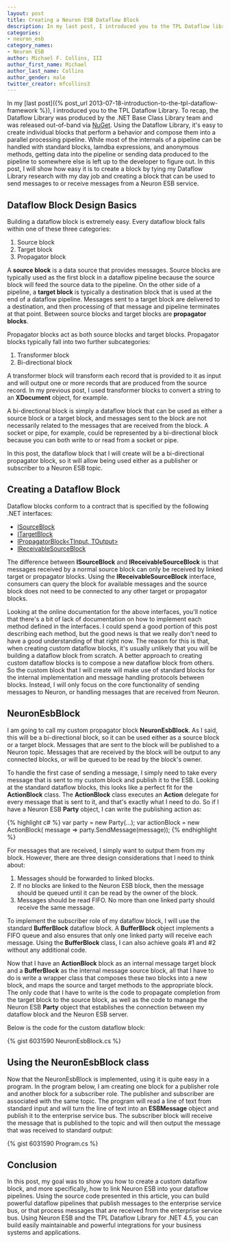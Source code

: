```yaml
---
layout: post
title: Creating a Neuron ESB Dataflow Block
description: In my last post, I introduced you to the TPL Dataflow library that was added out-of-band to .NET 4.5. In this post, I will show my first example of a custom dataflow block when I create a block to support building Neuron ESB-based dataflow pipelines that send or receive messages to a Neuron ESB topic.
categories:
- neuron_esb
category_names:
- Neuron ESB
author: Michael F. Collins, III
author_first_name: Michael
author_last_name: Collins
author_gender: male
twitter_creator: mfcollins3
---
```

In my [last post]({% post_url 2013-07-18-introduction-to-the-tpl-dataflow-framework %}), I introduced you to the TPL Dataflow Library. To recap, the Dataflow Library was produced by the .NET Base Class Library team and was released out-of-band via [NuGet](http://www.nuget.org). Using the Dataflow Library, it's easy to create individual blocks that perform a behavior and compose them into a parallel processing pipeline. While most of the internals of a pipeline can be handled with standard blocks, lamdba expressions, and anonymous methods, getting data into the pipeline or sending data produced to the pipeline to somewhere else is left up to the developer to figure out. In this post, I will show how easy it is to create a block by tying my Dataflow Library research with my day job and creating a block that can be used to send messages to or receive messages from a Neuron ESB service.

Dataflow Block Design Basics
----------------------------
Building a dataflow block is extremely easy. Every dataflow block falls within one of these three categories:

1. Source block
2. Target block
3. Propagator block

A **source block** is a data source that provides messages. Source blocks are typically used as the first block in a dataflow pipeline because the source block will feed the source data to the pipeline. On the other side of a pipeline, a **target block** is typically a destination block that is used at the end of a dataflow pipeline. Messages sent to a target block are delivered to a destination, and then processing of that message and pipeline terminates at that point. Between source blocks and target blocks are **propagator blocks**. 

Propagator blocks act as both source blocks and target blocks. Propagator blocks typically fall into two further subcategories:

1. Transformer block
2. Bi-directional block

A transformer block will transform each record that is provided to it as input and will output one or more records that are produced from the source record. In my previous post, I used transformer blocks to convert a string to an **XDocument** object, for example.

A bi-directional block is simply a dataflow block that can be used as either a source block or a target block, and messages sent to the block are not necessarily related to the messages that are received from the block. A socket or pipe, for example, could be represented by a bi-directional block because you can both write to or read from a socket or pipe.

In this post, the dataflow block that I will create will be a bi-directional propagator block, so it will allow being used either as a publisher or subscriber to a Neuron ESB topic.

Creating a Dataflow Block
-------------------------
Dataflow blocks conform to a contract that is specified by the following .NET interfaces:

* [ISourceBlock<TOutput>](http://msdn.microsoft.com/en-us/library/hh160369.aspx)
* [ITargetBlock<TInput>](http://msdn.microsoft.com/en-us/library/hh194833.aspx)
* [IPropagatorBlock<TInput, TOutput>](http://msdn.microsoft.com/en-us/library/hh194827.aspx)
* [IReceivableSourceBlock<TOutput>](http://msdn.microsoft.com/en-us/library/hh194860.aspx)

The difference between **ISourceBlock<T>** and **IReceivableSourceBlock<T>** is that messages received by a normal source block can only be received by linked target or propagator blocks. Using the **IReceivableSourceBlock<T>** interface, consumers can query the block for available messages and the source block does not need to be connected to any other target or propagator blocks.

Looking at the online documentation for the above interfaces, you'll notice that there's a bit of lack of documentation on how to implement each method defined in the interfaces. I could spend a good portion of this post describing each method, but the good news is that we really don't need to have a good understanding of that right now. The reason for this is that, when creating custom dataflow blocks, it's usually unlikely that you will be building a dataflow block from scratch. A better approach to creating custom dataflow blocks is to compose a new dataflow block from others. So the custom block that I will create will make use of standard blocks for the internal implementation and message handling protocols between blocks. Instead, I will only focus on the core functionality of sending messages to Neuron, or handling messages that are received from Neuron.

NeuronEsbBlock
--------------
I am going to call my custom propagator block **NeuronEsbBlock**. As I said, this will be a bi-directional block, so it can be used either as a source block or a target block. Messages that are sent to the block will be published to a Neuron topic. Messages that are received by the block will be output to any connected blocks, or will be queued to be read by the block's owner.

To handle the first case of sending a message, I simply need to take every message that is sent to my custom block and publish it to the ESB. Looking at the standard dataflow blocks, this looks like a perfect fit for the **ActionBlock<T>** class. The **ActionBlock<T>** class executes an **Action<T>** delegate for every message that is sent to it, and that's exactly what I need to do. So if I have a Neuron ESB **Party** object, I can write the publishing action as:

{% highlight c# %}
var party = new Party(...);
var actionBlock = new ActionBlock<ESBMessage>(
	message => party.SendMessage(message));
{% endhighlight %}

For messages that are received, I simply want to output them from my block. However, there are three design considerations that I need to think about:

1. Messages should be forwarded to linked blocks.
2. If no blocks are linked to the Neuron ESB block, then the message should be queued until it can be read by the owner of the block.
3. Messages should be read FIFO. No more than one linked party should receive the same message.

To implement the subscriber role of my dataflow block, I will use the standard **BufferBlock<T>** dataflow block. A **BufferBlock<T>** object implements a FIFO queue and also ensures that only one linked party will receive each message. Using the **BufferBlock<T>** class, I can also achieve goals #1 and #2 without any additional code.

Now that I have an **ActionBlock<T>** block as an internal message target block and a **BufferBlock<T>** as the internal message source block, all that I have to do is write a wrapper class that composes these two blocks into a new block, and maps the source and target methods to the appropriate block. The only code that I have to write is the code to propagate completion from the target block to the source block, as well as the code to manage the Neuron ESB **Party** object that establishes the connection between my dataflow block and the Neuron ESB server.

Below is the code for the custom dataflow block:

{% gist 6031590 NeuronEsbBlock.cs %}

Using the NeuronEsbBlock class
------------------------------
Now that the NeuronEsbBlock is implemented, using it is quite easy in a program. In the program below, I am creating one block for a publisher role and another block for a subscriber role. The publisher and subscriber are associated with the same topic. The program will read a line of text from standard input and will turn the line of text into an **ESBMessage** object and publish it to the enterprise service bus. The subscriber block will receive the message that is published to the topic and will then output the message that was received to standard output:

{% gist 6031590 Program.cs %}

Conclusion
----------
In this post, my goal was to show you how to create a custom dataflow block, and more specifically, how to link Neuron ESB into your dataflow pipelines. Using the source code presented in this article, you can build powerful dataflow pipelines that publish messages to the enterprise service bus, or that process messages that are received from the enterprise service bus. Using Neuron ESB and the TPL Dataflow Library for .NET 4.5, you can build easily maintainable and powerful integrations for your business systems and applications.